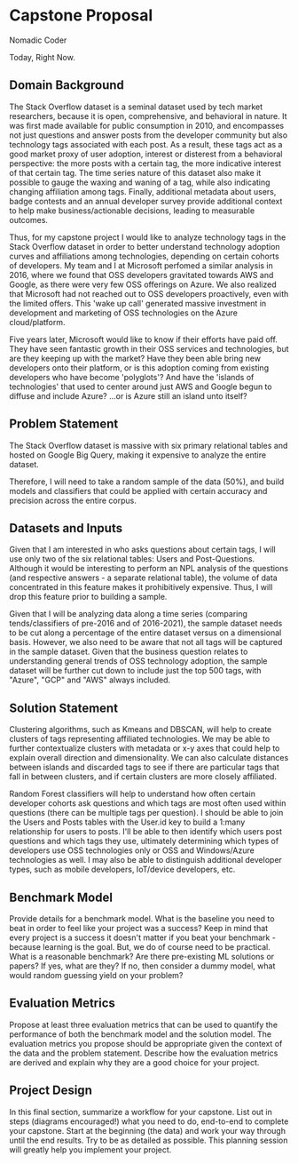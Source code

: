 # Capstone Proposal

Nomadic Coder

Today, Right Now.

## Domain Background

The Stack Overflow dataset is a seminal dataset used by tech market researchers, because it is open, comprehensive, and behavioral in nature. It was first made available for public consumption in 2010, and encompasses not just questions and answer posts from the developer community but also technology tags associated with each post. As a result, these tags act as a good market proxy of user adoption, interest or disterest from a behavioral perspective: the more posts with a certain tag, the more indicative interest of that certain tag. The time series nature of this dataset also make it possible to gauge the waxing and waning of a tag, while also indicating changing affiliation among tags. Finally, additional metadata about users, badge contests and an annual developer survey provide additional context to help make business/actionable decisions, leading to measurable outcomes.

Thus, for my capstone project I would like to analyze technology tags in the Stack Overflow dataset in order to better understand technology adoption curves and affiliations among technologies, depending on certain cohorts of developers. My team and I at Microsoft perfomed a similar analysis in 2016, where we found that OSS developers gravitated towards AWS and Google, as there were very few OSS offerings on Azure. We also realized that Microsoft had not reached out to OSS developers proactively, even with the limited offers. This 'wake up call' generated massive investment in development and marketing of OSS technologies on the Azure cloud/platform.

Five years later, Microsoft would like to know if their efforts have paid off. They have seen fantastic growth in their OSS services and technologies, but are they keeping up with the market? Have they been able bring new developers onto their platform, or is this adoption coming from existing developers who have become 'polyglots'? And have the 'islands of technologies' that used to center around just AWS and Google begun to diffuse and include Azure?  ...or is Azure still an island unto itself?


## Problem Statement

The Stack Overflow dataset is massive with six primary relational tables and hosted on Google Big Query, making it expensive to analyze the entire dataset. 

Therefore, I will need to take a random sample of the data (50%), and build models and classifiers that could be applied with certain accuracy and precision across the entire corpus. 


## Datasets and Inputs

Given that I am interested in who asks questions about certain tags, I will use only two of the six relational tables: Users and Post-Questions. Although it would be interesting to perform an NPL analysis of the questions (and respective answers - a separate relational table), the volume of data concentrated in this feature makes it prohibitively expensive. Thus, I will drop this feature prior to building a sample.

Given that I will be analyzing data along a time series (comparing tends/classifiers of pre-2016 and of 2016-2021), the sample dataset needs to be cut along a percentage of the entire dataset versus on a dimensional basis. However, we also need to be aware that not all tags will be captured in the sample dataset. Given that the business question relates to understanding general trends of OSS technology adoption, the sample dataset will be further cut down to include just the top 500 tags, with "Azure", "GCP" and "AWS" always included.


## Solution Statement

Clustering algorithms, such as Kmeans and DBSCAN, will help to create clusters of tags representing affiliated technologies. We may be able to further contextualize clusters with metadata or x-y axes that could help to explain overall direction and dimensionality. We can also calculate distances between islands and discarded tags to see if there are particular tags that fall in between clusters, and if certain clusters are more closely affiliated.

Random Forest classifiers will help to understand how often certain developer cohorts ask questions and which tags are most often used within questions (there can be multiple tags per question). I should be able to join the Users and Posts tables with the User.id key to build a 1:many relationship for users to posts. I'll be able to then identify which users post questions and which tags they use, ultimately determining which types of developers use OSS technologies only or OSS and Windows/Azure technologies as well. I may also be able to distinguish additional developer types, such as mobile developers, IoT/device developers, etc.

## Benchmark Model

Provide details for a benchmark model.  What is the baseline you need to beat in order to feel like your project was a success? Keep in mind that every project is a success it doesn't matter if you beat your benchmark - because learning is the goal. But, we do of course need to be practical. What is a reasonable benchmark? Are there pre-existing ML solutions or papers? If yes, what are they? If no, then consider a dummy model, what would random guessing yield on your problem?

## Evaluation Metrics

Propose at least three evaluation metrics that can be used to quantify the performance of both the benchmark model and the solution model. The evaluation metrics you propose should be appropriate given the context of the data and the problem statement. Describe how the evaluation metrics are derived and explain why they are a good choice for your project.

## Project Design

In this final section, summarize a workflow for your capstone. List out in steps (diagrams encouraged!) what you need to do, end-to-end to complete your capstone.  Start at the beginning (the data) and work your way through until the end results.  Try to be as detailed as possible. This planning session will greatly help you implement your project.
